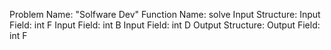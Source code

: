 Problem Name: "Solfware Dev"
Function Name: solve
Input Structure:
Input Field: int F
Input Field: int B
Input Field: int D
Output Structure:
Output Field: int F
